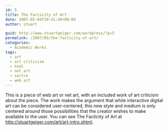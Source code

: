 ```yaml
---
id: 5
title: The Facticity of Art
date: 2007-05-04T19:41:48+00:00
author: stuart

guid: http://www.stuartgeiger.com/wordpress/?p=5
permalink: /2007/05/the-facticity-of-art/
categories:
  - Academic Works
tags:
  - art
  - art criticism
  - html
  - net art
  - sartre
  - web art
---
```

This is a piece of web art or net art, with an included work of art criticism about the piece. The work makes the argument that while interactive digital art can be considered user-centered, this new style and medium is only centered around those possibilities that the creator wishes to make available to the user. You can see The Facticity of Art at <http://stuartgeiger.com/art/art-intro.shtml>.